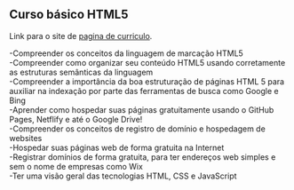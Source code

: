 ## Curso básico HTML5

Link para o site de [pagina de curriculo](https://lucasfilppe.github.io/Curso-html5/).

-Compreender os conceitos da linguagem de marcação HTML5<br>
-Compreender como organizar seu conteúdo HTML5 usando corretamente as estruturas semânticas da linguagem<br>
-Compreender a importância da boa estruturação de páginas HTML 5 para auxiliar na indexação por parte das ferramentas de busca como Google e Bing<br>
-Aprender como hospedar suas páginas gratuitamente usando o GitHub Pages, Netflify e até o Google Drive!<br>
-Compreender os conceitos de registro de domínio e hospedagem de websites<br>
-Hospedar suas páginas web de forma gratuita na Internet<br>
-Registrar domínios de forma gratuita, para ter endereços web simples e sem o nome de empresas como Wix<br>
-Ter uma visão geral das tecnologias HTML, CSS e JavaScript<br>
